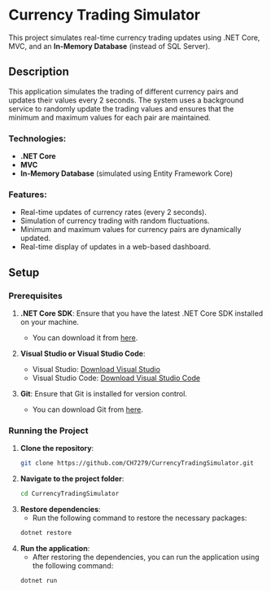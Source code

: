 # Currency Trading Simulator

This project simulates real-time currency trading updates using .NET Core, MVC, and an **In-Memory Database** (instead of SQL Server).

## Description

This application simulates the trading of different currency pairs and updates their values every 2 seconds. The system uses a background service to randomly update the trading values and ensures that the minimum and maximum values for each pair are maintained.

### Technologies:
- **.NET Core**
- **MVC**
- **In-Memory Database** (simulated using Entity Framework Core)

### Features:
- Real-time updates of currency rates (every 2 seconds).
- Simulation of currency trading with random fluctuations.
- Minimum and maximum values for currency pairs are dynamically updated.
- Real-time display of updates in a web-based dashboard.

## Setup

### Prerequisites

1. **.NET Core SDK**: Ensure that you have the latest .NET Core SDK installed on your machine.
   - You can download it from [here](https://dotnet.microsoft.com/download/dotnet).

2. **Visual Studio or Visual Studio Code**: 
   - Visual Studio: [Download Visual Studio](https://visualstudio.microsoft.com/)
   - Visual Studio Code: [Download Visual Studio Code](https://code.visualstudio.com/)

3. **Git**: Ensure that Git is installed for version control.
   - You can download Git from [here](https://git-scm.com/).

### Running the Project

1. **Clone the repository**:
   ```bash
   git clone https://github.com/CH7279/CurrencyTradingSimulator.git

2. **Navigate to the project folder**:
   ```bash
   cd CurrencyTradingSimulator

3. **Restore dependencies**:
   - Run the following command to restore the necessary packages:
   ```bash
   dotnet restore
   
4. **Run the application**:
   - After restoring the dependencies, you can run the application using the following command:
   ```bash
   dotnet run



